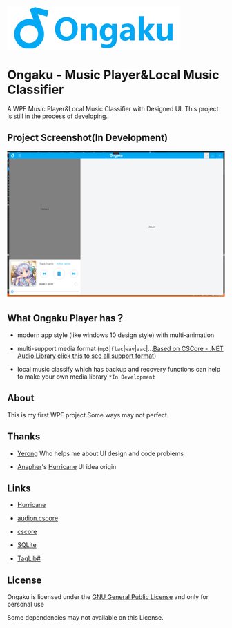 ![](./image/Ongaku.png)

# Ongaku - Music Player&amp;Local Music Classifier

A WPF Music Player&amp;Local Music Classifier with Designed UI. This project is still in the process of developing.

## Project Screenshot(In Development)

![](./image/Main.png)

## What Ongaku Player has？

* modern app style (like windows 10 design style) with multi-animation

* multi-support media format (`mp3`|`flac`|`wav`|`aac`|...[Based on CSCore - .NET Audio Library click this to see all support format](https://github.com/filoe/cscore))

* local music classify which has backup and recovery functions can help to make your own media library `*In Development`

## About

This is my first WPF project.Some ways may not perfect.

## Thanks

* [Yerong](https://github.com/YerongAI) Who helps me about UI design and code problems

* [Anapher](https://github.com/Anapher)'s [Hurricane](https://github.com/Anapher/Hurricane) UI idea origin

## Links

* [Hurricane](https://github.com/Anapher/Hurricane)

* [audion.cscore](https://github.com/tjscience/audion.cscore)

* [cscore](https://github.com/filoe/cscore)

* [SQLite](https://www.sqlite.org/index.html)

* [TagLib#](https://github.com/mono/taglib-sharp)

## License

Ongaku is licensed under the [GNU General Public License](https://github.com/Kaffu-Chino/Ongaku-Music-Player/blob/master/LICENSE) and only for personal use

Some dependencies may not available on this License.

